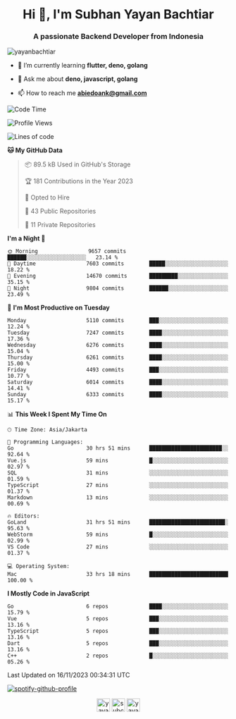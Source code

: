 <h1 align="center">Hi 👋, I'm Subhan Yayan Bachtiar</h1>
<h3 align="center">A passionate Backend Developer from Indonesia</h3>

<p align="left"> <img src="https://komarev.com/ghpvc/?username=yayanbachtiar" alt="yayanbachtiar" /> </p>

- 🌱 I’m currently learning **flutter, deno, golang**

- 💬 Ask me about **deno, javascript, golang**

- 📫 How to reach me **abiedoank@gmail.com**

<!--START_SECTION:waka-->
![Code Time](http://img.shields.io/badge/Code%20Time-6%2C124%20hrs%2056%20mins-blue)

![Profile Views](http://img.shields.io/badge/Profile%20Views-0-blue)

![Lines of code](https://img.shields.io/badge/From%20Hello%20World%20I%27ve%20Written-45.5%20million%20lines%20of%20code-blue)

**🐱 My GitHub Data** 

> 📦 89.5 kB Used in GitHub's Storage 
 > 
> 🏆 181 Contributions in the Year 2023
 > 
> 💼 Opted to Hire
 > 
> 📜 43 Public Repositories 
 > 
> 🔑 11 Private Repositories 
 > 
**I'm a Night 🦉** 

```text
🌞 Morning                9657 commits        ██████░░░░░░░░░░░░░░░░░░░   23.14 % 
🌆 Daytime                7603 commits        █████░░░░░░░░░░░░░░░░░░░░   18.22 % 
🌃 Evening                14670 commits       █████████░░░░░░░░░░░░░░░░   35.15 % 
🌙 Night                  9804 commits        ██████░░░░░░░░░░░░░░░░░░░   23.49 % 
```
📅 **I'm Most Productive on Tuesday** 

```text
Monday                   5110 commits        ███░░░░░░░░░░░░░░░░░░░░░░   12.24 % 
Tuesday                  7247 commits        ████░░░░░░░░░░░░░░░░░░░░░   17.36 % 
Wednesday                6276 commits        ████░░░░░░░░░░░░░░░░░░░░░   15.04 % 
Thursday                 6261 commits        ████░░░░░░░░░░░░░░░░░░░░░   15.00 % 
Friday                   4493 commits        ███░░░░░░░░░░░░░░░░░░░░░░   10.77 % 
Saturday                 6014 commits        ████░░░░░░░░░░░░░░░░░░░░░   14.41 % 
Sunday                   6333 commits        ████░░░░░░░░░░░░░░░░░░░░░   15.17 % 
```


📊 **This Week I Spent My Time On** 

```text
🕑︎ Time Zone: Asia/Jakarta

💬 Programming Languages: 
Go                       30 hrs 51 mins      ███████████████████████░░   92.64 % 
Vue.js                   59 mins             █░░░░░░░░░░░░░░░░░░░░░░░░   02.97 % 
SQL                      31 mins             ░░░░░░░░░░░░░░░░░░░░░░░░░   01.59 % 
TypeScript               27 mins             ░░░░░░░░░░░░░░░░░░░░░░░░░   01.37 % 
Markdown                 13 mins             ░░░░░░░░░░░░░░░░░░░░░░░░░   00.69 % 

🔥 Editors: 
GoLand                   31 hrs 51 mins      ████████████████████████░   95.63 % 
WebStorm                 59 mins             █░░░░░░░░░░░░░░░░░░░░░░░░   02.99 % 
VS Code                  27 mins             ░░░░░░░░░░░░░░░░░░░░░░░░░   01.37 % 

💻 Operating System: 
Mac                      33 hrs 18 mins      █████████████████████████   100.00 % 
```

**I Mostly Code in JavaScript** 

```text
Go                       6 repos             ████░░░░░░░░░░░░░░░░░░░░░   15.79 % 
Vue                      5 repos             ███░░░░░░░░░░░░░░░░░░░░░░   13.16 % 
TypeScript               5 repos             ███░░░░░░░░░░░░░░░░░░░░░░   13.16 % 
Dart                     5 repos             ███░░░░░░░░░░░░░░░░░░░░░░   13.16 % 
C++                      2 repos             █░░░░░░░░░░░░░░░░░░░░░░░░   05.26 % 
```




 Last Updated on 16/11/2023 00:34:31 UTC
<!--END_SECTION:waka-->

[![spotify-github-profile](https://spotify-github-profile.vercel.app/api/view?uid=31qtu2k4v3mbxp7clcmm6imuqq6e&cover_image=true&theme=default&show_offline=false&bar_color=53b14f&bar_color_cover=true)](https://github.com/kittinan/spotify-github-profile)


<p align="center">
<a href="https://dev.to/yayanbachtiar" target="blank"><img align="center" src="https://cdn.jsdelivr.net/npm/simple-icons@3.0.1/icons/dev-dot-to.svg" alt="yayanbachtiar" height="30" width="30" /></a>
<a href="https://linkedin.com/in/subchanyayanbachtiar" target="blank"><img align="center" src="https://cdn.jsdelivr.net/npm/simple-icons@3.0.1/icons/linkedin.svg" alt="subchanyayanbachtiar" height="30" width="30" /></a>
<a href="https://codesandbox.com/yayanbachtiar" target="blank"><img align="center" src="https://cdn.jsdelivr.net/npm/simple-icons@3.0.1/icons/codesandbox.svg" alt="yayanbachtiar" height="30" width="30" /></a>
</p>

